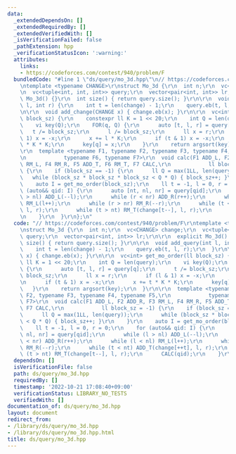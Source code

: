```yaml
---
data:
  _extendedDependsOn: []
  _extendedRequiredBy: []
  _extendedVerifiedWith: []
  _isVerificationFailed: false
  _pathExtension: hpp
  _verificationStatusIcon: ':warning:'
  attributes:
    links:
    - https://codeforces.com/contest/940/problem/F
  bundledCode: "#line 1 \"ds/query/mo_3d.hpp\"\n// https://codeforces.com/contest/940/problem/F\r\
    \ntemplate <typename CHANGE>\r\nstruct Mo_3d {\r\n  int n;\r\n  vc<CHANGE> change;\r\
    \n  vc<tuple<int, int, int>> query;\r\n  vector<pair<int, int>> lr;\r\n\r\n  explicit\
    \ Mo_3d() {}\r\n  int size() { return query.size(); }\r\n\r\n  void add_query(int\
    \ l, int r) {\r\n    int t = len(change) - 1;\r\n    query.eb(t, l, r);\r\n  }\r\
    \n\r\n  void add_change(CHANGE x) { change.eb(x); }\r\n\r\n  vc<int> get_mo_order(ll\
    \ block_sz) {\r\n    constexpr ll K = 1 << 20;\r\n    int Q = len(query);\r\n\
    \    vi key(Q);\r\n    FOR(q, Q) {\r\n      auto [t, l, r] = query[q];\r\n   \
    \   t /= block_sz;\r\n      l /= block_sz;\r\n      ll x = r;\r\n      if (l &\
    \ 1) x = -x;\r\n      x += l * K;\r\n      if (t & 1) x = -x;\r\n      x += t\
    \ * K * K;\r\n      key[q] = x;\r\n    }\r\n    return argsort(key);\r\n  }\r\n\
    \r\n  template <typename F1, typename F2, typename F3, typename F4, typename F5,\r\
    \n            typename F6, typename F7>\r\n  void calc(F1 ADD_L, F2 ADD_R, F3\
    \ RM_L, F4 RM_R, F5 ADD_T, F6 RM_T, F7 CALC,\r\n            ll block_sz = -1)\
    \ {\r\n    if (block_sz == -1) {\r\n      ll Q = max(1LL, len(query));\r\n   \
    \   while (block_sz * block_sz * block_sz < Q * Q) { block_sz++; }\r\n    }\r\n\
    \    auto I = get_mo_order(block_sz);\r\n    ll t = -1, l = 0, r = 0;\r\n    for\
    \ (auto&& qid: I) {\r\n      auto [nt, nl, nr] = query[qid];\r\n      while (l\
    \ > nl) ADD_L(--l);\r\n      while (r < nr) ADD_R(r++);\r\n      while (l < nl)\
    \ RM_L(l++);\r\n      while (r > nr) RM_R(--r);\r\n      while (t < nt) ADD_T(change[++t],\
    \ l, r);\r\n      while (t > nt) RM_T(change[t--], l, r);\r\n      CALC(qid);\r\
    \n    }\r\n  }\r\n};\n"
  code: "// https://codeforces.com/contest/940/problem/F\r\ntemplate <typename CHANGE>\r\
    \nstruct Mo_3d {\r\n  int n;\r\n  vc<CHANGE> change;\r\n  vc<tuple<int, int, int>>\
    \ query;\r\n  vector<pair<int, int>> lr;\r\n\r\n  explicit Mo_3d() {}\r\n  int\
    \ size() { return query.size(); }\r\n\r\n  void add_query(int l, int r) {\r\n\
    \    int t = len(change) - 1;\r\n    query.eb(t, l, r);\r\n  }\r\n\r\n  void add_change(CHANGE\
    \ x) { change.eb(x); }\r\n\r\n  vc<int> get_mo_order(ll block_sz) {\r\n    constexpr\
    \ ll K = 1 << 20;\r\n    int Q = len(query);\r\n    vi key(Q);\r\n    FOR(q, Q)\
    \ {\r\n      auto [t, l, r] = query[q];\r\n      t /= block_sz;\r\n      l /=\
    \ block_sz;\r\n      ll x = r;\r\n      if (l & 1) x = -x;\r\n      x += l * K;\r\
    \n      if (t & 1) x = -x;\r\n      x += t * K * K;\r\n      key[q] = x;\r\n \
    \   }\r\n    return argsort(key);\r\n  }\r\n\r\n  template <typename F1, typename\
    \ F2, typename F3, typename F4, typename F5,\r\n            typename F6, typename\
    \ F7>\r\n  void calc(F1 ADD_L, F2 ADD_R, F3 RM_L, F4 RM_R, F5 ADD_T, F6 RM_T,\
    \ F7 CALC,\r\n            ll block_sz = -1) {\r\n    if (block_sz == -1) {\r\n\
    \      ll Q = max(1LL, len(query));\r\n      while (block_sz * block_sz * block_sz\
    \ < Q * Q) { block_sz++; }\r\n    }\r\n    auto I = get_mo_order(block_sz);\r\n\
    \    ll t = -1, l = 0, r = 0;\r\n    for (auto&& qid: I) {\r\n      auto [nt,\
    \ nl, nr] = query[qid];\r\n      while (l > nl) ADD_L(--l);\r\n      while (r\
    \ < nr) ADD_R(r++);\r\n      while (l < nl) RM_L(l++);\r\n      while (r > nr)\
    \ RM_R(--r);\r\n      while (t < nt) ADD_T(change[++t], l, r);\r\n      while\
    \ (t > nt) RM_T(change[t--], l, r);\r\n      CALC(qid);\r\n    }\r\n  }\r\n};"
  dependsOn: []
  isVerificationFile: false
  path: ds/query/mo_3d.hpp
  requiredBy: []
  timestamp: '2022-10-21 17:08:40+09:00'
  verificationStatus: LIBRARY_NO_TESTS
  verifiedWith: []
documentation_of: ds/query/mo_3d.hpp
layout: document
redirect_from:
- /library/ds/query/mo_3d.hpp
- /library/ds/query/mo_3d.hpp.html
title: ds/query/mo_3d.hpp
---
```

